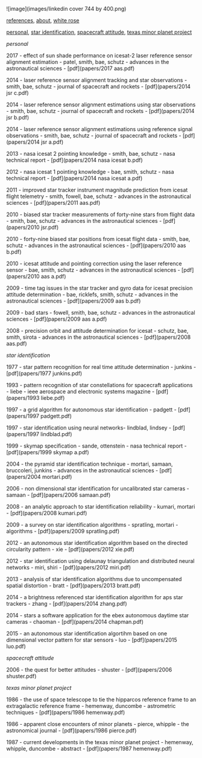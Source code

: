 ![image](images/linkedin cover 744 by 400.png)

[references](http://starid.org/references), [about](http://starid.org/about), [white rose](https://en.wikipedia.org/wiki/White_Rose)

[personal](#anchor1), [star identification](#anchor2), [spacecraft attitude](#anchor3), [texas minor planet project](#anchor4)

<a name="anchor1"/>*personal*

2017 - effect of sun shade performance on icesat-2 laser reference sensor alignment estimation - patel, smith, bae, schutz - advances in the astronautical sciences - [pdf](papers/2017 aas.pdf)

2014 - laser reference sensor alignment tracking and star observations - smith, bae, schutz - journal of spacecraft and rockets - [pdf](papers/2014 jsr c.pdf)

2014 - laser reference sensor alignment estimations using star observations - smith, bae, schutz - journal of spacecraft and rockets - [pdf](papers/2014 jsr b.pdf)

2014 - laser reference sensor alignment estimations using reference signal observations - smith, bae, schutz - journal of spacecraft and rockets - [pdf](papers/2014 jsr a.pdf)

2013 - nasa icesat 2 pointing knowledge - smith, bae, schutz - nasa technical report - [pdf](papers/2014 nasa icesat b.pdf)

2012 - nasa icesat 1 pointing knowledge - bae, smith, schutz - nasa technical report - [pdf](papers/2014 nasa icesat a.pdf)

2011 - improved star tracker instrument magnitude prediction from icesat flight telemetry - smith, fowell, bae, schutz - advances in the astronautical sciences - [pdf](papers/2011 aas.pdf)

2010 - biased star tracker measurements of forty-nine stars from flight data - smith, bae, schutz - advances in the astronautical sciences - [pdf](papers/2010 jsr.pdf)

2010 - forty-nine biased star positions from icesat flight data - smith, bae, schutz - advances in the astronautical sciences - [pdf](papers/2010 aas b.pdf)

2010 - icesat attitude and pointing correction using the laser reference sensor - bae, smith, schutz - advances in the astronautical sciences - [pdf](papers/2010 aas a.pdf)

2009 - time tag issues in the star tracker and gyro data for icesat precision attitude determination - bae, ricklefs, smith, schutz - advances in the astronautical sciences - [pdf](papers/2009 aas b.pdf)

2009 - bad stars  - fowell, smith, bae, schutz - advances in the astronautical sciences - [pdf](papers/2009 aas a.pdf)

2008 - precision orbit and attitude determination for icesat - schutz, bae, smith, sirota - advances in the astronautical sciences - [pdf](papers/2008 aas.pdf)

<a name="anchor2"/>*star identification*

1977 - star pattern recognition for real time attitude determination - junkins - [pdf](papers/1977 junkins.pdf)

1993 - pattern recognition of star constellations for spacecraft applications - liebe - ieee aerospace and electronic systems magazine - [pdf](papers/1993 liebe.pdf)

1997 - a grid algorithm for autonomous star identification - padgett - [pdf](papers/1997 padgett.pdf)

1997 - star identification using neural networks- lindblad, lindsey - [pdf](papers/1997 lindblad.pdf)

1999 - skymap specification - sande, ottenstein - nasa technical report - [pdf](papers/1999 skymap a.pdf)

2004 - the pyramid star identification technique - mortari, samaan, bruccoleri, junkins - advances in the astronautical sciences - [pdf](papers/2004 mortari.pdf)

2006 - non dimensional star identification for uncalibrated star cameras - samaan - [pdf](papers/2006 samaan.pdf)

2008 - an analytic approach to star identification reliability - kumari, mortari - [pdf](papers/2008 kumari.pdf)

2009 - a survey on star identification algorithms - spratling, mortari - algorithms - [pdf](papers/2009 spratling.pdf)

2012 - an autonomous star identification algorithm based on the directed circularity pattern - xie - [pdf](papers/2012 xie.pdf)

2012 - star identification using delaunay triangulation and distributed neural networks - miri, shiri - [pdf](papers/2012 miri.pdf)

2013 - analysis of star identification algorithms due to uncompensated spatial distortion - bratt - [pdf](papers/2013 bratt.pdf)

2014 - a brightness referenced star identification algorithm for aps star trackers - zhang - [pdf](papers/2014 zhang.pdf)

2014 - stars a software application for the ebex autonomous daytime star cameras - chaoman - [pdf](papers/2014 chapman.pdf)

2015 - an autonomous star identification algortihm based on one dimensional vector pattern for star sensors - luo - [pdf](papers/2015 luo.pdf)

<a name="anchor3"/>*spacecraft attitude*

2006 - the quest for better attitudes - shuster - [pdf](papers/2006 shuster.pdf)

<a name="anchor4"/>*texas minor planet project*

1986 - the use of space telescope to tie the hipparcos reference frame to an extragalactic reference frame - hemenway, duncombe - astrometric techniques - [pdf](papers/1986 hemenway.pdf)

1986 - apparent close encounters of minor planets - pierce, whipple - the astronomical journal - [pdf](papers/1986 pierce.pdf)

1987 - current developments in the texas minor planet project - hemenway, whipple, duncombe - abstract - [pdf](papers/1987 hemenway.pdf)
